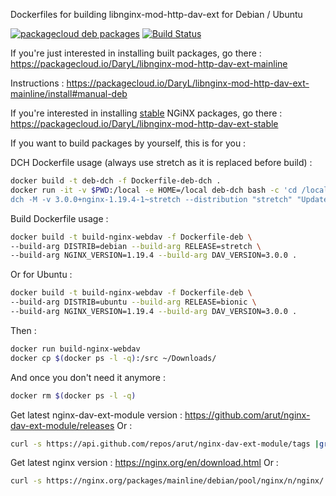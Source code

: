 
Dockerfiles for building libnginx-mod-http-dav-ext for Debian / Ubuntu

[![packagecloud deb packages](https://img.shields.io/badge/deb-packagecloud.io-844fec.svg)](https://packagecloud.io/DaryL/libnginx-mod-http-dav-ext-mainline) [![Build Status](https://travis-ci.org/darylounet/libnginx-mod-http-dav-ext.svg?branch=mainline)](https://travis-ci.org/darylounet/libnginx-mod-http-dav-ext)

If you're just interested in installing built packages, go there :
https://packagecloud.io/DaryL/libnginx-mod-http-dav-ext-mainline

Instructions : https://packagecloud.io/DaryL/libnginx-mod-http-dav-ext-mainline/install#manual-deb

If you're interested in installing [stable](https://packagecloud.io/DaryL/libnginx-mod-http-dav-ext-stable) NGiNX packages, go there :
https://packagecloud.io/DaryL/libnginx-mod-http-dav-ext-stable

If you want to build packages by yourself, this is for you :

DCH Dockerfile usage (always use stretch as it is replaced before build) :

```bash
docker build -t deb-dch -f Dockerfile-deb-dch .
docker run -it -v $PWD:/local -e HOME=/local deb-dch bash -c 'cd /local && \
dch -M -v 3.0.0+nginx-1.19.4-1~stretch --distribution "stretch" "Updated upstream."'
```

Build Dockerfile usage :

```bash
docker build -t build-nginx-webdav -f Dockerfile-deb \
--build-arg DISTRIB=debian --build-arg RELEASE=stretch \
--build-arg NGINX_VERSION=1.19.4 --build-arg DAV_VERSION=3.0.0 .
```

Or for Ubuntu :
```bash
docker build -t build-nginx-webdav -f Dockerfile-deb \
--build-arg DISTRIB=ubuntu --build-arg RELEASE=bionic \
--build-arg NGINX_VERSION=1.19.4 --build-arg DAV_VERSION=3.0.0 .
```

Then :
```bash
docker run build-nginx-webdav
docker cp $(docker ps -l -q):/src ~/Downloads/
```

And once you don't need it anymore :
```bash
docker rm $(docker ps -l -q)
```

Get latest nginx-dav-ext-module version : https://github.com/arut/nginx-dav-ext-module/releases
Or :
```bash
curl -s https://api.github.com/repos/arut/nginx-dav-ext-module/tags |grep "name" |head -1 |sed -n "s/^.*v\(.*\)\".*$/\1/p"
```

Get latest nginx version : https://nginx.org/en/download.html
Or :
```bash
curl -s https://nginx.org/packages/mainline/debian/pool/nginx/n/nginx/ |grep '"nginx_' | sed -n "s/^.*\">nginx_\(.*\)\~.*$/\1/p" |sort -Vr |head -1| cut -d'-' -f1
```
